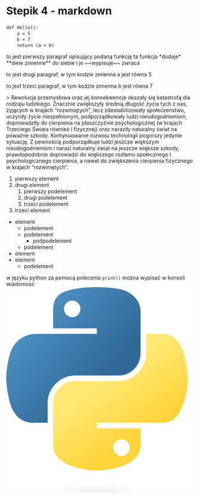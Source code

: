# Stepik 4 - markdown

```
def Hello():
	a = 5
	b = 7
	return (a + b)
```
<p>to jest pierwszy paragraf opisujący podaną funkcję
ta funkcja *dodaje* **dwie zmienne** do siebie i je ~~wypisuje~~ zwraca</p>
<p> to jest drugi paragraf, w tym kodzie zmienna a jest równa 5 </p>
<p> to jest trzeci paragraf, w tym kodzie zmienna b jest równa 7 </p>
> Rewolucja przemysłowa oraz jej konsekwencje okazały się katastrofą dla rodzaju ludzkiego. Znacznie zwiększyły średnią długość życia tych z nas, żyjących w krajach “rozwiniętych”, lecz zdestabilizowały społeczeństwo, uczyniły życie niespełnionym, podporządkowały ludzi nieudogodnieniom, doprowadziły do cierpienia na płaszczyźnie psychologicznej (w krajach Trzeciego Świata również i fizycznej) oraz naraziły naturalny świat na poważne szkody. Kontynuowanie rozwoju technologii pogorszy jedynie sytuację. Z pewnością podporządkuje ludzi jeszcze większym nieudogodnieniom i narazi naturalny świat na jeszcze większe szkody, prawdopodobnie doprowadzi do większego rozłamu społecznego i psychologicznego cierpienia, a nawet do zwiększenia cierpienia fizycznego w krajach “rozwiniętych”.

1. pierwszy element
1. drugi element
	1. pierwszy podelement
	2. drugi podelement
	3. trzeci podelement
1. trzeci element

- element
	- podelement
	+ podelement
		* podpodelement
	- podelement
- element
- element
	- podelement

w języku python za pomocą polecenia `print()` można wypisać w konsoli wiadomość
![moj obrazek](img/Python-logo-notext.svg.png)